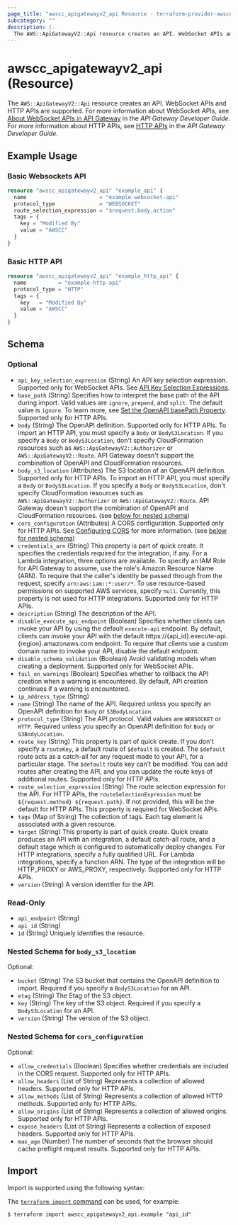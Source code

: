 ```yaml
---
page_title: "awscc_apigatewayv2_api Resource - terraform-provider-awscc"
subcategory: ""
description: |-
  The AWS::ApiGatewayV2::Api resource creates an API. WebSocket APIs and HTTP APIs are supported. For more information about WebSocket APIs, see About WebSocket APIs in API Gateway https://docs.aws.amazon.com/apigateway/latest/developerguide/apigateway-websocket-api-overview.html in the API Gateway Developer Guide. For more information about HTTP APIs, see HTTP APIs https://docs.aws.amazon.com/apigateway/latest/developerguide/http-api.html in the API Gateway Developer Guide.
---
```


# awscc_apigatewayv2_api (Resource)

The ``AWS::ApiGatewayV2::Api`` resource creates an API. WebSocket APIs and HTTP APIs are supported. For more information about WebSocket APIs, see [About WebSocket APIs in API Gateway](https://docs.aws.amazon.com/apigateway/latest/developerguide/apigateway-websocket-api-overview.html) in the *API Gateway Developer Guide*. For more information about HTTP APIs, see [HTTP APIs](https://docs.aws.amazon.com/apigateway/latest/developerguide/http-api.html) in the *API Gateway Developer Guide.*

## Example Usage

### Basic Websockets API

```terraform
resource "awscc_apigatewayv2_api" "example_api" {
  name                       = "example-websocket-api"
  protocol_type              = "WEBSOCKET"
  route_selection_expression = "$request.body.action"
  tags = {
    key = "Modified By"
    value = "AWSCC"
  }
}
```

### Basic HTTP API

```terraform
resource "awscc_apigatewayv2_api" "example_http_api" {
  name          = "example-http-api"
  protocol_type = "HTTP"
  tags = {
    key   = "Modified By"
    value = "AWSCC"
  }
}
```

<!-- schema generated by tfplugindocs -->
## Schema

### Optional

- `api_key_selection_expression` (String) An API key selection expression. Supported only for WebSocket APIs. See [API Key Selection Expressions](https://docs.aws.amazon.com/apigateway/latest/developerguide/apigateway-websocket-api-selection-expressions.html#apigateway-websocket-api-apikey-selection-expressions).
- `base_path` (String) Specifies how to interpret the base path of the API during import. Valid values are ``ignore``, ``prepend``, and ``split``. The default value is ``ignore``. To learn more, see [Set the OpenAPI basePath Property](https://docs.aws.amazon.com/apigateway/latest/developerguide/api-gateway-import-api-basePath.html). Supported only for HTTP APIs.
- `body` (String) The OpenAPI definition. Supported only for HTTP APIs. To import an HTTP API, you must specify a ``Body`` or ``BodyS3Location``. If you specify a ``Body`` or ``BodyS3Location``, don't specify CloudFormation resources such as ``AWS::ApiGatewayV2::Authorizer`` or ``AWS::ApiGatewayV2::Route``. API Gateway doesn't support the combination of OpenAPI and CloudFormation resources.
- `body_s3_location` (Attributes) The S3 location of an OpenAPI definition. Supported only for HTTP APIs. To import an HTTP API, you must specify a ``Body`` or ``BodyS3Location``. If you specify a ``Body`` or ``BodyS3Location``, don't specify CloudFormation resources such as ``AWS::ApiGatewayV2::Authorizer`` or ``AWS::ApiGatewayV2::Route``. API Gateway doesn't support the combination of OpenAPI and CloudFormation resources. (see [below for nested schema](#nestedatt--body_s3_location))
- `cors_configuration` (Attributes) A CORS configuration. Supported only for HTTP APIs. See [Configuring CORS](https://docs.aws.amazon.com/apigateway/latest/developerguide/http-api-cors.html) for more information. (see [below for nested schema](#nestedatt--cors_configuration))
- `credentials_arn` (String) This property is part of quick create. It specifies the credentials required for the integration, if any. For a Lambda integration, three options are available. To specify an IAM Role for API Gateway to assume, use the role's Amazon Resource Name (ARN). To require that the caller's identity be passed through from the request, specify ``arn:aws:iam::*:user/*``. To use resource-based permissions on supported AWS services, specify ``null``. Currently, this property is not used for HTTP integrations. Supported only for HTTP APIs.
- `description` (String) The description of the API.
- `disable_execute_api_endpoint` (Boolean) Specifies whether clients can invoke your API by using the default ``execute-api`` endpoint. By default, clients can invoke your API with the default https://{api_id}.execute-api.{region}.amazonaws.com endpoint. To require that clients use a custom domain name to invoke your API, disable the default endpoint.
- `disable_schema_validation` (Boolean) Avoid validating models when creating a deployment. Supported only for WebSocket APIs.
- `fail_on_warnings` (Boolean) Specifies whether to rollback the API creation when a warning is encountered. By default, API creation continues if a warning is encountered.
- `ip_address_type` (String)
- `name` (String) The name of the API. Required unless you specify an OpenAPI definition for ``Body`` or ``S3BodyLocation``.
- `protocol_type` (String) The API protocol. Valid values are ``WEBSOCKET`` or ``HTTP``. Required unless you specify an OpenAPI definition for ``Body`` or ``S3BodyLocation``.
- `route_key` (String) This property is part of quick create. If you don't specify a ``routeKey``, a default route of ``$default`` is created. The ``$default`` route acts as a catch-all for any request made to your API, for a particular stage. The ``$default`` route key can't be modified. You can add routes after creating the API, and you can update the route keys of additional routes. Supported only for HTTP APIs.
- `route_selection_expression` (String) The route selection expression for the API. For HTTP APIs, the ``routeSelectionExpression`` must be ``${request.method} ${request.path}``. If not provided, this will be the default for HTTP APIs. This property is required for WebSocket APIs.
- `tags` (Map of String) The collection of tags. Each tag element is associated with a given resource.
- `target` (String) This property is part of quick create. Quick create produces an API with an integration, a default catch-all route, and a default stage which is configured to automatically deploy changes. For HTTP integrations, specify a fully qualified URL. For Lambda integrations, specify a function ARN. The type of the integration will be HTTP_PROXY or AWS_PROXY, respectively. Supported only for HTTP APIs.
- `version` (String) A version identifier for the API.

### Read-Only

- `api_endpoint` (String)
- `api_id` (String)
- `id` (String) Uniquely identifies the resource.

<a id="nestedatt--body_s3_location"></a>
### Nested Schema for `body_s3_location`

Optional:

- `bucket` (String) The S3 bucket that contains the OpenAPI definition to import. Required if you specify a ``BodyS3Location`` for an API.
- `etag` (String) The Etag of the S3 object.
- `key` (String) The key of the S3 object. Required if you specify a ``BodyS3Location`` for an API.
- `version` (String) The version of the S3 object.


<a id="nestedatt--cors_configuration"></a>
### Nested Schema for `cors_configuration`

Optional:

- `allow_credentials` (Boolean) Specifies whether credentials are included in the CORS request. Supported only for HTTP APIs.
- `allow_headers` (List of String) Represents a collection of allowed headers. Supported only for HTTP APIs.
- `allow_methods` (List of String) Represents a collection of allowed HTTP methods. Supported only for HTTP APIs.
- `allow_origins` (List of String) Represents a collection of allowed origins. Supported only for HTTP APIs.
- `expose_headers` (List of String) Represents a collection of exposed headers. Supported only for HTTP APIs.
- `max_age` (Number) The number of seconds that the browser should cache preflight request results. Supported only for HTTP APIs.

## Import

Import is supported using the following syntax:

The [`terraform import` command](https://developer.hashicorp.com/terraform/cli/commands/import) can be used, for example:

```shell
$ terraform import awscc_apigatewayv2_api.example "api_id"
```